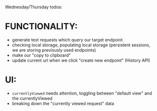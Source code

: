 Wednesday/Thursday todos:

# FUNCTIONALITY:

- generate test requests which query our target endpoint
- checking local storage, populating local storage (persistent sessions, we are storing previously used endpoints)
- make our "copy to clipboard"
- update current url when we click "create new endpoint" (History API)

# UI:

- `currentlyViewed` needs attention, toggling between "default view" and the currentlyViewed
- breaking down the "currently viewed request" data
